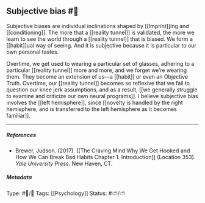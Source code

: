 ## Subjective bias #🧠 

Subjective biases are individual inclinations shaped by [[Imprint]]ing and [[conditioning]]. The more that a [[reality tunnel]] is validated, the more we learn to see the world through a [[reality tunnel]] that is biased. We form a [[habit]]ual way of seeing. And it is subjective because it is particular to our own personal tastes. 

Overtime, we get used to wearing a particular set of glasses, adhering to a particular [[reality tunnel]] more and more, and we forget we’re wearing them. They become an extension of us—a [[habit]] or even an Objective Truth. Overtime, our [[reality tunnel]] becomes so reflexive that we fail to question our knee jerk assumptions, and as a result, [[we generally struggle to examine and criticize our own neural programs]]. I believe subjective bias involves the [[left hemisphere]], since [[novelty is handled by the right hemisphere, and is transferred to the left hemisphere as it becomes familiar]].

___

##### References

- Brewer, Judson. (2017). [[The Craving Mind Why We Get Hooked and How We Can Break Bad Habits Chapter 1. Introduction]] (Location 353). _Yale University Press_. New Haven, CT.

##### Metadata

Type: #🔵/🔵 
Tags: [[Psychology]] 
Status: #⛅️/⛅️ 